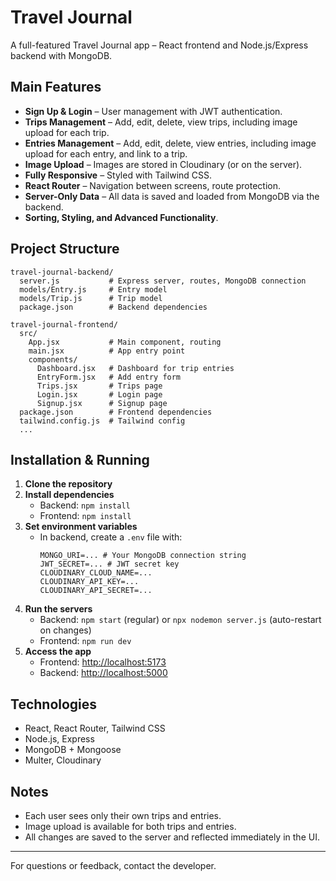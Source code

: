# Travel Journal

A full-featured Travel Journal app – React frontend and Node.js/Express backend with MongoDB.

## Main Features
- **Sign Up & Login** – User management with JWT authentication.
- **Trips Management** – Add, edit, delete, view trips, including image upload for each trip.
- **Entries Management** – Add, edit, delete, view entries, including image upload for each entry, and link to a trip.
- **Image Upload** – Images are stored in Cloudinary (or on the server).
- **Fully Responsive** – Styled with Tailwind CSS.
- **React Router** – Navigation between screens, route protection.
- **Server-Only Data** – All data is saved and loaded from MongoDB via the backend.
- **Sorting, Styling, and Advanced Functionality**.

## Project Structure
```
travel-journal-backend/
  server.js           # Express server, routes, MongoDB connection
  models/Entry.js     # Entry model
  models/Trip.js      # Trip model
  package.json        # Backend dependencies

travel-journal-frontend/
  src/
    App.jsx           # Main component, routing
    main.jsx          # App entry point
    components/
      Dashboard.jsx   # Dashboard for trip entries
      EntryForm.jsx   # Add entry form
      Trips.jsx       # Trips page
      Login.jsx       # Login page
      Signup.jsx      # Signup page
  package.json        # Frontend dependencies
  tailwind.config.js  # Tailwind config
  ...
```

## Installation & Running
1. **Clone the repository**
2. **Install dependencies**
   - Backend: `npm install`
   - Frontend: `npm install`
3. **Set environment variables**
   - In backend, create a `.env` file with:
     ```
     MONGO_URI=... # Your MongoDB connection string
     JWT_SECRET=... # JWT secret key
     CLOUDINARY_CLOUD_NAME=...
     CLOUDINARY_API_KEY=...
     CLOUDINARY_API_SECRET=...
     ```
4. **Run the servers**
   - Backend: `npm start` (regular) or `npx nodemon server.js` (auto-restart on changes)
   - Frontend: `npm run dev`
5. **Access the app**
   - Frontend: [http://localhost:5173](http://localhost:5173)
   - Backend: [http://localhost:5000](http://localhost:5000)

## Technologies
- React, React Router, Tailwind CSS
- Node.js, Express
- MongoDB + Mongoose
- Multer, Cloudinary

## Notes
- Each user sees only their own trips and entries.
- Image upload is available for both trips and entries.
- All changes are saved to the server and reflected immediately in the UI.

---

For questions or feedback, contact the developer.
